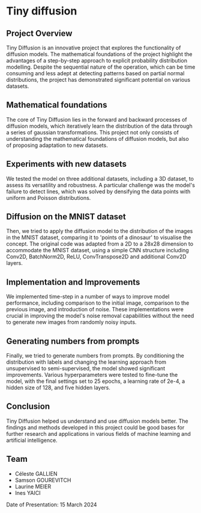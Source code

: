 # Tiny diffusion

## Project Overview

Tiny Diffusion is an innovative project that explores the functionality of diffusion models. The mathematical foundations of the project highlight the advantages of a step-by-step approach to explicit probability distribution modelling. Despite the sequential nature of the operation, which can be time consuming and less adept at detecting patterns based on partial normal distributions, the project has demonstrated significant potential on various datasets.

## Mathematical foundations

The core of Tiny Diffusion lies in the forward and backward processes of diffusion models, which iteratively learn the distribution of the data through a series of gaussian transformations. This project not only consists of understanding the mathematical foundations of diffusion models, but also of proposing adaptation to new datasets.

## Experiments with new datasets

We tested the model on three additional datasets, including a 3D dataset, to assess its versatility and robustness. A particular challenge was the model's failure to detect lines, which was solved by densifying the data points with uniform and Poisson distributions.

## Diffusion on the MNIST dataset

Then, we tried to apply the diffusion model to the  distribution of the images in the MNIST dataset, comparing it to 'points of a dinosaur' to visualise the concept. The original code was adapted from a 2D to a 28x28 dimension to accommodate the MNIST dataset, using a simple CNN structure including Conv2D, BatchNorm2D, ReLU, ConvTranspose2D and additional Conv2D layers.

## Implementation and Improvements

We implemented time-step in a number of ways to improve model performance, including comparison to the initial image, comparison to the previous image, and introduction of noise. These implementations were crucial in improving the model's noise removal capabilities without the need to generate new images from randomly noisy inputs.

## Generating numbers from prompts

Finally, we tried to generate numbers from prompts. By conditioning the distribution with labels and changing the learning approach from unsupervised to semi-supervised, the model showed significant improvements. Various hyperparameters were tested to fine-tune the model, with the final settings set to 25 epochs, a learning rate of 2e-4, a hidden size of 128, and five hidden layers.

## Conclusion

Tiny Diffusion helped us understand and use diffusion models better. The findings and methods developed in this project could be good bases for further research and applications in various fields of machine learning and artificial intelligence.

## Team

- Céleste GALLIEN
- Samson GOUREVITCH
- Laurine MEIER
- Ines YAICI

Date of Presentation: 15 March 2024
